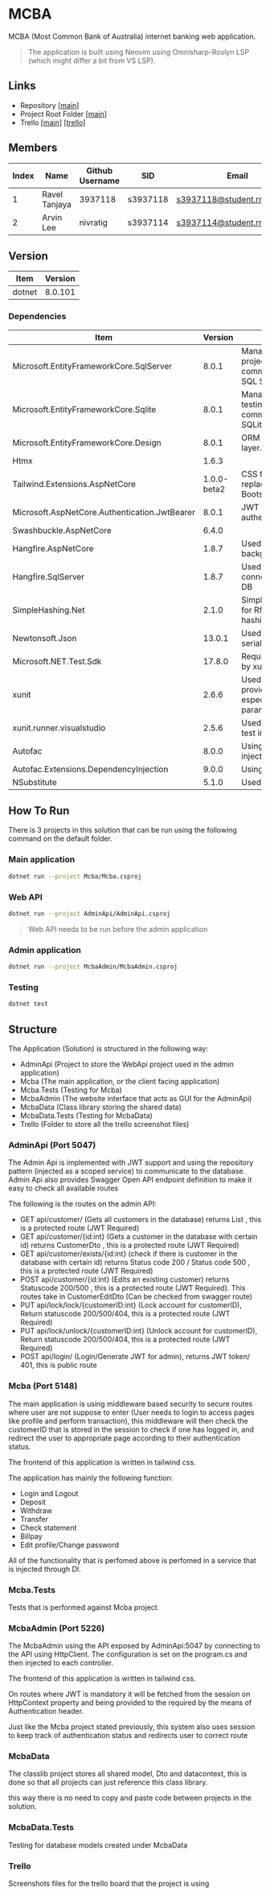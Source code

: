 # MCBA

MCBA (Most Common Bank of Australia) internet banking web application.

> The application is built using Neovim using Omnisharp-Roslyn LSP (which might differ a bit from VS LSP).

## Links

- Repository [[main]](https://github.com/rmit-wdt-summer-2024/s3937118-s3937114-a2)
- Project Root Folder [[main]](https://github.com/rmit-wdt-summer-2024/s3937118-s3937114-a2/tree/main/Mcba)
- Trello [[main]](https://github.com/rmit-wdt-summer-2024/s3937118-s3937114-a2/tree/main/Trello) [[trello]](https://github.com/rmit-wdt-summer-2024/s3937118-s3937114-a2/tree/trello/Trello)

## Members

| Index | Name          | Github Username | SID      | Email                                                               |
| ----- | ------------- | --------------- | -------- | ------------------------------------------------------------------- |
| 1     | Ravel Tanjaya | 3937118   | s3937118 | [s3937118@student.rmit.edu.au](mailto:s3937118@student.rmit.edu.au) |
| 2     | Arvin Lee     | nivratig        | s3937114 | [s3937114@student.rmit.edu.au](mailto:s3937114@student.rmit.edu.au) |

## Version

| Item   | Version |
| ------ | ------- |
| dotnet | 8.0.101 |

### Dependencies

| Item                                          | Version     | Description                                                                         |
| --------------------------------------------- | ----------- | ----------------------------------------------------------------------------------- |
| Microsoft.EntityFrameworkCore.SqlServer       | 8.0.1       | Manager used in all projects for communication with SQL Server DB.                  |
| Microsoft.EntityFrameworkCore.Sqlite          | 8.0.1       | Manager used mainly in testing for communication with SQLite DB.                    |
| Microsoft.EntityFrameworkCore.Design          | 8.0.1       | ORM for data access layer.                                                          |
| Htmx                                          | 1.6.3       |                                                                                     |
| Tailwind.Extensions.AspNetCore                | 1.0.0-beta2 | CSS framework replacing the styling by Bootstrap.                                   |
| Microsoft.AspNetCore.Authentication.JwtBearer | 8.0.1       | JWT token for authentication.                                                       |
| Swashbuckle.AspNetCore                        | 6.4.0       |                                                                                     |
| Hangfire.AspNetCore                           | 1.8.7       | Used for a scheduled background service.                                            |
| Hangfire.SqlServer                            | 1.8.7       | Used by Hangfire to connect to SQL Server DB                                        |
| SimpleHashing.Net                             | 2.1.0       | Simple tool for Rfc2898DeriveBytes hashing password.                                |
| Newtonsoft.Json                               | 13.0.1      | Used for JSON serialization.                                                        |
| Microsoft.NET.Test.Sdk                        | 17.8.0      | Required in testing and by xunit                                                    |
| xunit                                         | 2.6.6       | Used for unit testing, providing a cleaner way especially for repetitive parameter. |
| xunit.runner.visualstudio                     | 2.5.6       | Used for running the test in IDE.                                                   |
| Autofac                                       | 8.0.0       | Using its dependency injection.                                                     |
| Autofac.Extensions.DependencyInjection        | 9.0.0       | Using                                                                               |
| NSubstitute                                   | 5.1.0       | Used for mock testing.                                                              |

## How To Run
There is 3 projects in this solution that can be run using the following command on the default folder.

### Main application
```bash
dotnet run --project Mcba/Mcba.csproj
```

### Web API
```bash
dotnet run --project AdminApi/AdminApi.csproj
```

> Web API needs to be run before the admin application 

### Admin application
```bash
dotnet run --project McbaAdmin/McbaAdmin.csproj
```

### Testing
```bash
dotnet test
```

## Structure
The Application (Solution) is structured in the following way:
- AdminApi (Project to store the WebApi project used in the admin application)
- Mcba (The main application, or the client facing application)
- Mcba.Tests (Testing for Mcba)
- McbaAdmin (The website interface that acts as GUI for the AdminApi)
- McbaData (Class library storing the shared data)
- McbaData.Tests (Testing for McbaData)
- Trello (Folder to store all the trello screenshot files)


### AdminApi (Port 5047)
The Admin Api is implemented with JWT support and using the repository pattern (injected as a scoped service) to communicate to the database.
Admin Api also provides Swagger Open API endpoint definition to make it easy to check all available routes


The following is the routes on the admin API:
- GET api/customer/ (Gets all customers in the database) returns List<CustomerDto> , this is a protected route (JWT Required)
- GET api/customer/{id:int} (Gets a customer in the database with certain id) returns CustomerDto , this is a protected route (JWT Required)
- GET api/customer/exists/{id:int} (check if there is customer in the database with certain id) returns Status code 200 / Status code 500 , this is a protected route (JWT Required)
- POST api/customer/{id:int} (Edits an existing customer) returns Statuscode 200/500 , this is a protected route (JWT Required). This routes take in CustomerEditDto (Can be checked from swagger route)
- PUT api/lock/lock/{customerID:int} (Lock account for customerID), Return statuscode 200/500/404, this is a protected route (JWT Required)
- PUT api/lock/unlock/{customerID:int} (Unlock account for customerID), Return statuscode 200/500/404, this is a protected route (JWT Required)
- POST api/login/ (Login/Generate JWT for admin), returns JWT token/ 401, this is public route


### Mcba (Port 5148)
The main application is using middleware based security to secure routes where user are not suppose to enter (User needs to login to access pages like profile and perform transaction), this middleware will then check the customerID that is stored in the session to check if one has logged in, and redirect the user to appropriate page according to their authentication status.


The frontend of this application is written in tailwind css.


The application has mainly the following function:
- Login and Logout
- Deposit
- Withdraw
- Transfer
- Check statement
- Billpay
- Edit profile/Change password


All of the functionality that is perfomed above is perfomed in a service that is injected through DI.

### Mcba.Tests
Tests that is performed against Mcba project.


### McbaAdmin (Port 5226)
The McbaAdmin using the API exposed by AdminApi:5047 by connecting to the API using HttpClient. The configuration is set on the program.cs and then injected to each controller.


The frontend of this application is written in tailwind css.


On routes where JWT is mandatory it will be fetched from the session on HttpContext property and being provided to the required by the means of Authentication header.


Just like the Mcba project stated previously, this system also uses session to keep track of authentication status and redirects user to correct route

### McbaData
The classlib project stores all shared model, Dto and datacontext, this is done so that all projects can just reference this class library.


this way there is no need to copy and paste code between projects in the solution.

### McbaData.Tests
Testing for database models created under McbaData

### Trello
Screenshots files for the trello board that the project is using
